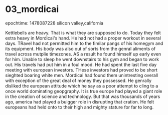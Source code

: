 # 03_mordicai

epochtime: 1478087228 silicon valley,california

Kettlebells are heavy. That is what they are supposed to do. Today they felt extra heavy in Mordicai's hand. He had not had a proper workout in several days. TRavel had not permitted him to the fimilar pangs of his homegym and its equipment. His body was also out of sorts from the genral aliments of travel across mutplie timezones. AS a result he found himself up early even for him. Unable to sleep he went downstairs to his gym and began to work out. His travels had put him in a foul mood. He had spent the last five day meeting with european investors. THese investors had proved to be short sieghted boaring white men. Mordicai had found them unintresting overall with exception of the great deal of money they possessed. He genrally disliked the european attitude which he say as a poor attempt to cling to a once world dominating geopgraphy. It is true europe had played a giant role in the creation of science and technology. But that was thousands of years ago, america had played a buigger role in disrupting that cration. He felt europeans had held onto to their high and mighty stature for far to long.
